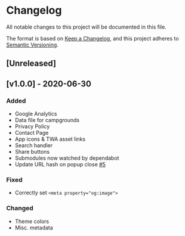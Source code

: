 # Changelog
All notable changes to this project will be documented in this file.

The format is based on [Keep a Changelog](https://keepachangelog.com/en/1.0.0/),
and this project adheres to [Semantic Versioning](https://semver.org/spec/v2.0.0.html).

## [Unreleased]
<!-- markdownlint-disable -->

## [v1.0.0] - 2020-06-30

### Added
- Google Analytics
- Data file for campgrounds
- Privacy Policy
- Contact Page
- App icons & TWA asset links
- Search handler
- Share buttons
- Submodules now watched by dependabot
- Update URL hash on popup close [#5](https://github.com/kernvalley/camping.kernvalley.us/issues/5)

### Fixed
- Correctly set `<meta property="og:image">`

### Changed
- Theme colors
- Misc. metadata
<!-- markdownlint-restore -->
